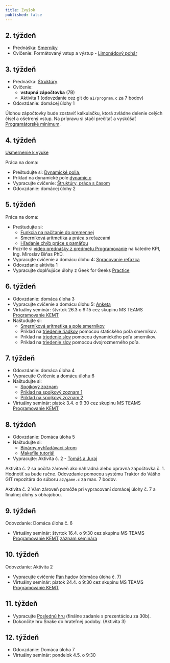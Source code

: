 ```yaml
---
title: Zvyšok
published: false
---
```



## 2. týždeň

- Prednáška: [Smerníky](./prednasky/pointer)
- Cvičenie: Formátovaný vstup a výstup - [Limonádový pohár](./cvicenia/limonada)

## 3. týždeň

- Prednáška: [Štruktúry](./prednasky/struct)
- Cvičenie:
    - **vstupná zápočtovka** (7B)
    - Aktivita 1 (odovzdanie cez git do `a1/program.c` za 7 bodov)
- Odovzdanie: domácej úlohy 1

Úlohou zápočtovky bude zostaviť kalkulačku, ktorá zvládne delenie celých čísel a ošetrený vstup. Na prípravu si stačí prečítať a vyskúšať [Programátorské minimum](../../info/minimum).

## 4. týždeň

[Usmernenie k výuke](http://www.tuke.sk/wps/portal/tuke/university/news/koronavirus/!ut/p/z1/04_Sj9CPykssy0xPLMnMz0vMAfIjo8zifRxNTYy8TAx83Z093AwcA0IDA00dnQz83Y30w8EKDHAARwP9KPz6vQgpALrAqMjX2TddP6ogsSRDNzMvLV8_Iju_KB_k0KLSYqATosCGmBiaOBqagAwxD3IxcLQMDDUKtggzNLAwhiqA2-JvYWYEtMUzxM_FxDfAz9QAqgCPNwpyI6p80oI90x0VFQEDAt0r/dz/d5/L0lDUmlTUSEhL3dHa0FKRnNBLzROV3FpQSEhL3Nr/)

Práca na doma:

- Preštudujte si: [Dynamické polia](./prednasky/dynamicarray),
- Príklad na dynamické pole [dynamic.c](./prednasky/dynamicarray/dynamic.c)
- Vypracujte cvičenie: [Štruktúry, práca s časom](./cvicenia/nextweek)
- Odovzdanie: domácej úlohy 2

## 5. týždeň

Práca na doma:

- Preštudujte si:
    - [Funkcia na načítanie do premennej](../../info/minimum/adresa)
    - [Smerníková aritmetika a práca s reťazcami](../../info/minimum/pole)
    - [Hľadanie chýb práce s pamäťou](../../info/valgrind)
- Pozrite si [video prednášky z predmetu Programovanie](https://www.youtube.com/channel/UCcDMjlmdQIuFgyZIhIXuGcQ) na katedre KPI, Ing. Miroslav Biňas PhD.
- Vypracujte cvičenie a domácu úlohu 4: [Spracovanie reťazca](./cvicenia/math)
- Odovzdanie aktivita 1
- Vypracujte doplňujúce úlohy z Geek for Geeks [Practice](https://practice.geeksforgeeks.org/explore/?category%5B%5D=Arrays&category%5B%5D=Mathematical&category%5B%5D=Strings&company%5B%5D=Amazon&company%5B%5D=Microsoft&company%5B%5D=Adobe&company%5B%5D=Samsung&company%5B%5D=Accolite&difficulty%5B%5D=-2&difficulty%5B%5D=-1&sortBy=submissions)

## 6. týždeň

- Odovzdanie: domáca úloha 3
- Vypracujte cvičenie a domácu úlohu 5: [Anketa](./cvicenia/anketa)
- Virtuálny seminár: štvrtok 26.3 o 9:15  cez skupinu MS TEAMS [Programovanie KEMT](https://teams.microsoft.com/l/team/19%3afccdf41ce7d349a4a499d0156dd60e58%40thread.tacv2/conversations?groupId=a8975a2b-1035-40f6-871e-bd53dab6877f&tenantId=1c9f27ef-fee6-45f4-9a64-255a8c8e25a5)
- Naštudujte si:
    - [Smerníková aritmetika a pole smerníkov](./prednasky/pointerarray)
    - Príklad na [triedenie riadkov](./prednasky/pointerarray/sortlines.c) pomocou statického poľa smerníkov.
    - Príklad na [triedenie slov](./prednasky/pointerarray/sortwords.c) pomocou dynamického poľa smerníkov.
    - Príklad na [triedenie slov](./prednasky/pointerarray/static-sortwords.c) pomocou dvojrozmerného poľa.

## 7. týždeň

- Odovzdanie: domáca úloha 4
- Vypracujte [Cvičenie a domácu úlohu 6](./cvicenia/triedic)
- Naštudujte si:
    - [Spojkový zoznam](./prednasky/linkedlist)
    - [Príklad na spojkový zoznam 1](./prednasky/linkedlist/linkedlist.c)
    - [Príklad na spojkový zoznam 2](./prednasky/linkedlist/linkedlist2.c)
- Virtuálny seminár: piatok 3.4. o 9:30 cez skupinu MS TEAMS [Programovanie KEMT](https://teams.microsoft.com/l/team/19%3afccdf41ce7d349a4a499d0156dd60e58%40thread.tacv2/conversations?groupId=a8975a2b-1035-40f6-871e-bd53dab6877f&tenantId=1c9f27ef-fee6-45f4-9a64-255a8c8e25a5)

## 8. týždeň

- Odovzdanie: Domáca úloha 5
- Naštudujte si:
    - [Binárny vyhľadávací strom](./prednasky/bst)
    - [Makefile tutoriál](/info/makefile)
- Vypracujte: Aktivita č. 2 - [Tomáš a Juraj](./cvicenia/tomandjerry)

Aktivita č. 2 sa počíta zároveň ako náhradná alebo opravná zápočtovka č. 1. Hodnotiť sa bude ručne. Odovzdanie pomocou systému Traktor do Vášho GIT repozitára do súboru `a2/game.c` za max. 7 bodov.

Aktivita č. 2 Vám zároveň pomôže pri vypracovaní domácej úlohy č. 7 a finálnej úlohy s obhajobou.

## 9. týždeň

Odovzdanie: Domáca úloha č. 6

- Virtuálny seminár: štvrtok 16.4. o 9:30 cez skupinu MS TEAMS [Programovanie KEMT](https://teams.microsoft.com/l/team/19%3afccdf41ce7d349a4a499d0156dd60e58%40thread.tacv2/conversations?groupId=a8975a2b-1035-40f6-871e-bd53dab6877f&tenantId=1c9f27ef-fee6-45f4-9a64-255a8c8e25a5) [záznam seminára](https://web.microsoftstream.com/video/d175acb6-b57e-4a28-99cf-20aa819a079d)

## 10. týždeň

Odovzdanie: Aktivita 2

- Vypracujte cvičenie [Pán hadov](./cvicenia/snake) (domáca úloha č. 7)
- Virtuálny seminár: piatok 24.4. o 9:30 cez skupinu MS TEAMS [Programovanie KEMT](https://teams.microsoft.com/l/team/19%3afccdf41ce7d349a4a499d0156dd60e58%40thread.tacv2/conversations?groupId=a8975a2b-1035-40f6-871e-bd53dab6877f&tenantId=1c9f27ef-fee6-45f4-9a64-255a8c8e25a5)

## 11. týždeň

- Vypracujte [Poslednú hru](./cvicenia/finalgame) (finálne zadanie s prezentáciou za 30b).
- Dokončite hru Snake do hrateľnej podoby. (Aktivita 3)

## 12. týždeň

- Odovzdanie: Domáca úloha 7
- Virtuálny seminár: pondelok 4.5. o 9:30

